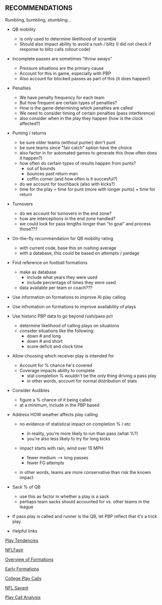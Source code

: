 ## RECOMMENDATIONS ##

Rumbling, bumbling, stumbling...

- QB mobility
	- is only used to determine likelihood of scramble
	- Should also impact ability to avoid a rush / blitz (I did not check if response to blitz calls rollout code)

- Incomplete passes are sometimes "throw aways"
	- Pressure situations are the primary cause
	- Account for this in game, especially with PBP
	- Also account for blocked passes as part of this (it does happen!)

- Penalties
	- We have penalty frequency for each team
	- But how frequent are certain types of penalties?
	- How is the game determining which penalties are called
	- We need to consider timing of certain penalties (pass interference)
	- also consider when in the play they happen (how is the clock affected?)

- Punting / returns
	- be sure older teams (without punter) don't punt
	- be sure teams since "fair catch" option have the choice
	- also factor in for automated games to generate this (how often does it happen?)
	- how often do certain types of results happen from punts?
		- out of bounds
		- bounces past return man
		- coffin corner (and how often is it succesful?)
	- do we account for touchback (also with kicks?)
	- time for the play = time for punt (more with longer punts) + time for return

- Turnovers
	- do we account for turnovers in the end zone?
	- how are interceptions in the end zone handled?
	- we could look for pass lengths longer than "to goal" and process those???

- On-the-fly recommendation for QB mobility rating
	- with current code, base this on rushing average
	- with a database, this could be based on attempts / yardage

- Find reference on football formations
	- make as database
		- include what years they were used
		- include percentage of times they were used
	- data available per team or coach???

- Use information on formations to improve AI play calling

- Use infromation on formations to improve availability of plays

- Use historic PBP data to go beyond rush/pass pct
	- determine likelihood of calling plays on situations
	- consider situations like the following:
		- down # and long
		- down # and short
		- score deficit and clock time

- Allow choosing which receiver play is intended for
	- Account for % chance he's covered
	- Coverage impacts ability to complete
		- stat completion % wouldn't be the only thing driving a pass play
		- in other words, account for normal distribution of stats

- Consider Audibles
	- figure a % chance of it being called
	- at a minimum, include in the PBP based

- Address HOW weather affects play calling
	- no evidence of statistical impact on completion % / etc
		- in reality, you're more likely to run than pass (what %?)
		- you're also less likely to try for long kicks

	- impact starts with rain, wind over 15 MPH
		- fewer medium --> long passes
		- fewer FG attempts
	
	- in other words, teams are more conservative than risk the known impact


- Sack % of QB 
	- use this as factor in whether a play is a sack 
	- perhaps team sacks should accounted for vs. other teams in the league

- If pass play is called and runner is the QB, let PBP reflect that it's a trick play

- Helpful links

[Play Tendencies](https://sites.northwestern.edu/msia/2020/01/31/nfl-tendency-analysis-and-basic-play-type-prediction/)

[NFLFastr](https://www.nflfastr.com/)

[Overview of Formations](https://en.m.wikipedia.org/wiki/List_of_formations_in_American_football)

[Early Formations](https://www.thefootballodyssey.com/anatomy-of-a-game-1/the-pioneer-years-the-birth-of-formation-football)

[College Play Calls](https://rpubs.com/Kazink/CFB_PlayCall)

[NFL Savant](http://nflsavant.com/about.php)

[Play Call Analysis](https://github.com/msf894/nfl-playcall-analysis-and-predictions)
